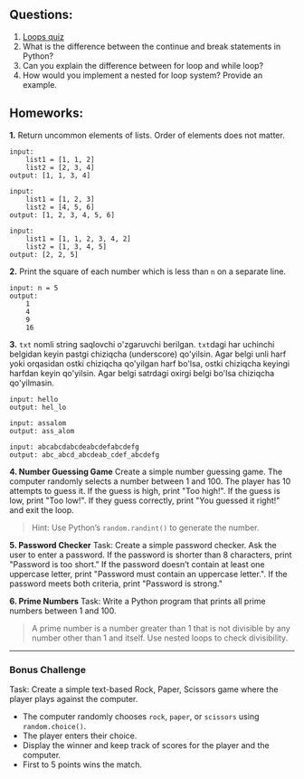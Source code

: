 ## Questions:

1. <a href="https://pynative.com/python-if-else-and-for-loop-quiz/">Loops quiz</a>
2.  What is the difference between the continue and break statements in Python?
3. Can you explain the difference between for loop and while loop?
4. How would you implement a nested for loop system? Provide an example.

## Homeworks:

**1.** Return uncommon elements of lists. Order of elements does not matter.
```
input:
    list1 = [1, 1, 2]
    list2 = [2, 3, 4]
output: [1, 1, 3, 4]
```

```
input:
    list1 = [1, 2, 3]
    list2 = [4, 5, 6]
output: [1, 2, 3, 4, 5, 6]
```

```
input:
    list1 = [1, 1, 2, 3, 4, 2]
    list2 = [1, 3, 4, 5]
output: [2, 2, 5]
```

**2.** Print the square of each number which is less than `n` on a separate line.

```
input: n = 5
output:
    1
    4
    9
    16
```

**3.** `txt` nomli string saqlovchi o'zgaruvchi berilgan. `txt`dagi har uchinchi belgidan keyin pastgi chiziqcha (underscore) qo'yilsin. Agar belgi unli harf yoki orqasidan ostki chiziqcha qo'yilgan harf bo'lsa, ostki chiziqcha keyingi harfdan keyin qo'yilsin. Agar belgi satrdagi oxirgi belgi bo'lsa chiziqcha qo'yilmasin.

```
input: hello
output: hel_lo
```

```
input: assalom
output: ass_alom
```

```
input: abcabcdabcdeabcdefabcdefg
output: abc_abcd_abcdeab_cdef_abcdefg
```


**4. Number Guessing Game**
Create a simple number guessing game.
The computer randomly selects a number between 1 and 100. The player has 10 attempts to guess it. If the guess is high, print "Too high!". If the guess is low, print "Too low!". If they guess correctly, print "You guessed it right!" and exit the loop.

>Hint: Use Python’s `random.randint()` to generate the number.

**5. Password Checker**
Task: Create a simple password checker.
Ask the user to enter a password. If the password is shorter than 8 characters, print "Password is too short." If the password doesn’t contain at least one uppercase letter, print "Password must contain an uppercase letter.". If the password meets both criteria, print "Password is strong."

**6. Prime Numbers**
Task: Write a Python program that prints all prime numbers between 1 and 100.

> A prime number is a number greater than 1 that is not divisible by any number other than 1 and itself. Use nested loops to check divisibility.

---

### Bonus Challenge
Task: Create a simple text-based Rock, Paper, Scissors game where the player plays against the computer.
- The computer randomly chooses `rock`, `paper`, or `scissors` using `random.choice()`.
- The player enters their choice.
- Display the winner and keep track of scores for the player and the computer.
- First to 5 points wins the match.

